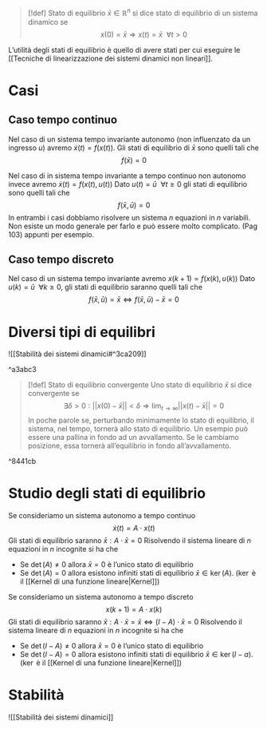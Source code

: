 >[!def] Stato di equilibrio
>$\bar{x}\in \mathbb{R}^{n}$ si dice stato di equilibrio di un sistema dinamico se
>$$x(0)=\bar x\Rightarrow x(t)=\bar x\ \ \forall t>0$$

L’utilità degli stati di equilibrio è quello di avere stati per cui eseguire le [[Tecniche di linearizzazione dei sistemi dinamici non lineari]].
# Casi
## Caso tempo continuo
Nel caso di un sistema tempo invariante autonomo (non influenzato da un ingresso $u$) avremo $\dot{x}(t)=f(x(t))$.
Gli stati di equilibrio di $\bar x$ sono quelli tali che $$f(\bar x)=0$$

Nel caso di in sistema tempo invariante a tempo continuo non autonomo invece avremo $\dot{x}(t)=f(x(t),u(t))$
Dato $u(t)=\bar{u}\ \ \forall t\ge 0$ gli stati di equilibrio sono quelli tali che $$f(\bar x,\bar u)=0$$
In entrambi i casi dobbiamo risolvere un sistema $n$ equazioni in $n$ variabili. Non esiste un modo generale per farlo e può essere molto complicato.
(Pag 103) appunti per esempio.
## Caso tempo discreto
Nel caso di un sistema tempo invariante avremo $x(k+1)=f(x(k),u(k))$
Dato $u(k)=\bar u\ \ \forall k\ge 0$, gli stati di equilibrio saranno quelli tali che
$$f(\bar x,\bar u)=\bar x\iff f(\bar x,\bar u)-\bar x=0$$
# Diversi tipi di equilibri
![[Stabilità dei sistemi dinamici#^3ca209]]

^a3abc3

>[!def] Stato di equilibrio convergente
>Uno stato di equilibrio $\bar x$ si dice convergente se
>$$\exists \delta>0:||x(0)-\bar x||<\delta\Rightarrow\lim_{t\to{\infty}}||x(t)-\bar x||=0$$
>In poche parole se, perturbando minimamente lo stato di equilibrio, il sistema, nel tempo, tornerà allo stato di equilibrio.
>Un esempio può essere una pallina in fondo ad un avvallamento. Se le cambiamo posizione, essa tornerà all’equilibrio in fondo all’avvallamento.

^8441cb
# Studio degli stati di equilibrio
Se consideriamo un sistema autonomo a tempo continuo
$$\dot x(t)=A\cdot x(t)$$
Gli stati di equilibrio saranno $\bar x:A\cdot \bar x=0$
Risolvendo il sistema lineare di $n$ equazioni in $n$ incognite si ha che
- Se $\det(A)\not = 0$ allora $\bar x=0$ è l’unico stato di equilibrio
- Se $\det(A)=0$ allora esistono infiniti stati di equilibrio $\bar x\in \ker(A)$. ($\ker$ è il [[Kernel di una funzione lineare|Kernel]])

Se consideriamo un sistema autonomo a tempo discreto
$$x(k+1)=A\cdot x(k)$$
Gli stati di equilibrio saranno $\bar x:A\cdot \bar x=\bar x\iff (I-A)\cdot \bar x=0$
Risolvendo il sistema lineare di $n$ equazioni in $n$ incognite si ha che
- Se $\det(I-A)\not = 0$ allora $\bar x=0$ è l’unico stato di equilibrio
- Se $\det(I-A)=0$ allora esistono infiniti stati di equilibrio $\bar x\in \ker(I-a)$. ($\ker$ è il [[Kernel di una funzione lineare|Kernel]])

# Stabilità
![[Stabilità dei sistemi dinamici]]



 









